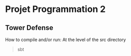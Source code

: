 
# Projet Programmation 2
## Tower Defense

How to compile and/or run:
At the level of the src directory
> sbt